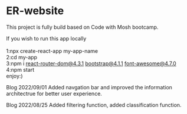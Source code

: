 # ER-website
This project is fully build based on Code with Mosh bootcamp.

If you wish to run this app locally<br><br>
1:npx create-react-app my-app-name<br>
2:cd my-app<br>
3:npm i react-router-dom@4.3.1 bootstrap@4.1.1 font-awesome@4.7.0<br>
4:npm start<br>
enjoy:)<br>


Blog 2022/09/01
Added navgation bar and improved the information architectrue for better user experience.

Blog 2022/08/25
Added filtering function, added classification function.
